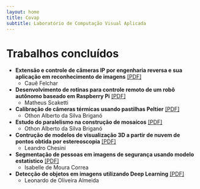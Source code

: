 ```yaml
---
layout: home
title: Covap
subtitle: Laboratório de Computação Visual Aplicada
---
```


# Trabalhos concluídos

- **Extensão e controle de câmeras IP por engenharia reversa e sua aplicação em reconhecimento de imagens** [[PDF]](https://eventos.utfpr.edu.br//sicite/sicite2017/paper/view/1342)
    - Cauê Felchar
- **Desenvolvimento de rotinas para controle remoto de um robô autônomo baseado em Raspberry Pi** [[PDF]](https://eventos.utfpr.edu.br//sicite/sicite2019/paper/viewFile/4640/1324)
    - Matheus Scaketti
- **Calibração de câmeras térmicas usando pastilhas Peltier** [[PDF]]()
    - Othon Alberto da Silva Briganó
- **Estudo do paralelismo na construção de mosaícos** [[PDF]](https://eventos.utfpr.edu.br//sicite/sicite2019/paper/viewFile/4528/1319)
    - Othon Alberto da Silva Briganó
- **Contrução de modelos de visualização 3D a partir de nuvem de pontos obtida por estereoscopia** [[PDF]](https://eventos.utfpr.edu.br//sicite/sicite2018/paper/view/3773)
    - Leandro Chesini
- **Segmentação de pessoas em imagens de segurança usando modelo estatístico** [[PDF]](https://eventos.utfpr.edu.br//sicite/sicite2018/paper/view/3347)
    - Isabelle de Moura Correa
- **Detecção de objetos em imagens utilizando Deep Learning** [[PDF]](https://eventos.utfpr.edu.br//sicite/sicite2018/paper/view/2893)
    - Leonardo de Oliveira Almeida